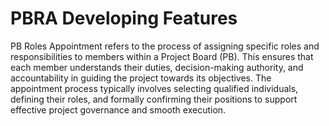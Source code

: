 # PBRA Developing Features
PB Roles Appointment refers to the process of assigning specific roles and responsibilities to members within a Project Board (PB). This ensures that each member understands their duties, decision-making authority, and accountability in guiding the project towards its objectives. The appointment process typically involves selecting qualified individuals, defining their roles, and formally confirming their positions to support effective project governance and smooth execution.
